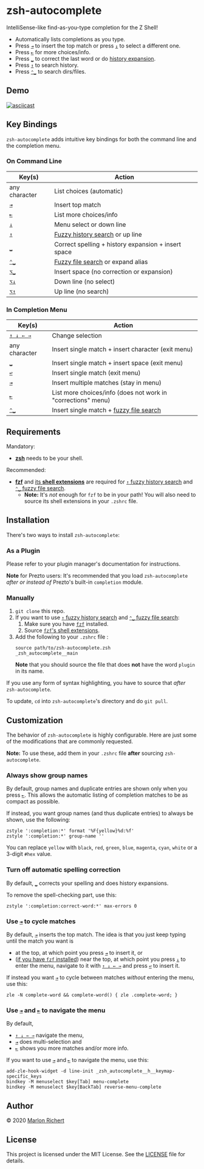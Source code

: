 # zsh-autocomplete
IntelliSense-like find-as-you-type completion for the Z Shell!
* Automatically lists completions as you type.
* Press [`⇥`](# "tab") to insert the top match or press [`↓`](# "down arrow") to select a different one.
* Press [`⇤`](# "shift + tab") for more choices/info.
* Press [`␣`](# "space") to correct the last word or do
  [history expansion](http://zsh.sourceforge.net/Doc/Release/Expansion.html#History-Expansion).
* Press [`↑`](# "up arrow") to search history.
* Press [`⌃␣`](# "ctrl + space") to search dirs/files.


## Demo
[![asciicast](https://asciinema.org/a/ZKC8EXNp1Xw1z8wjs9kVqRoJN.svg)](https://asciinema.org/a/ZKC8EXNp1Xw1z8wjs9kVqRoJN)


## Key Bindings
`zsh-autocomplete` adds intuitive key bindings for both the command line and the completion menu.

### On Command Line
| Key(s) | Action |
| --- | --- |
| any character | List choices (automatic) |
| [`⇥`](# "tab") | Insert top match |
| [`⇤`](# "shift + tab") | List more choices/info |
| [`↓`](# "down arrow") | Menu select or down line |
| [`↑`](# "up arrow") | [Fuzzy history search](#requirements) or up line |
| [`␣`](# "space") | Correct spelling + history expansion + insert space |
| [`⌃␣`](# "ctrl + space") | [Fuzzy file search](#requirements) or expand alias |
| [`⌥␣`](# "alt/esc + space") | Insert space (no correction or expansion) |
| [`⌥↓`](# "alt/esc + down arrow") | Down line (no select) |
| [`⌥↑`](# "alt/esc + up arrow") | Up line (no search) |

### In Completion Menu
| Key(s) | Action |
| --- | --- |
| [`↑ ↓ ← →`](# "arrow keys") | Change selection |
| any character | Insert single match + insert character (exit menu) |
| [`␣`](# "space") | Insert single match + insert space (exit menu) |
| [`↩︎`](# "enter") | Insert single match (exit menu) |
| [`⇥`](# "tab") | Insert multiple matches (stay in menu) |
| [`⇤`](# "shift + tab") | List more choices/info (does not work in "corrections" menu) |
| [`⌃␣`](# "ctrl + space") | Insert single match + [fuzzy file search](#requirements) |


## Requirements
Mandatory:
* [**zsh**](http://zsh.sourceforge.net) needs to be your shell.

Recommended:
* [**fzf**](https://github.com/junegunn/fzf) and
  [its **shell extensions**](https://github.com/junegunn/fzf#installation) are required for
  [`↑` fuzzy history search](#key-bindings "up arrow") and
  [`⌃␣` fuzzy file search](#key-bindings "ctrl + space").
  * **Note:** It's _not_ enough for `fzf` to be in your path! You will also need to source its
    shell extensions in your `.zshrc` file.


## Installation

There's two ways to install `zsh-autocomplete`:

### As a Plugin
Please refer to your plugin manager's documentation for instructions.

**Note** for Prezto users: It's recommended that you load `zsh-autocomplete` _after or instead of_
Prezto's built-in `completion` module.

### Manually
1. `git clone` this repo.
1. If you want to use [`↑` fuzzy history search](#key-bindings "up arrow") and
   [`⌃␣` fuzzy file search](#key-bindings "ctrl + space"):
   1. Make sure you have [`fzf`](https://github.com/junegunn/fzf) installed.
   1. Source [`fzf`'s shell extensions](https://github.com/junegunn/fzf#installation).
1. Add the following to your `.zshrc` file :
   ```shell
   source path/to/zsh-autocomplete.zsh
   _zsh_autocomplete__main
   ```
   **Note** that you should source the file that does **not** have the word `plugin` in its name.

If you use any form of syntax highlighting, you have to source that _after_ `zsh-autocomplete`.

To update, `cd` into `zsh-autocomplete`'s directory and do `git pull`.


## Customization

The behavior of `zsh-autocomplete` is highly configurable. Here are just some of the modifications
that are commonly requested.

**Note:** To use these, add them in your `.zshrc` file **after** sourcing `zsh-autocomplete`.

### Always show group names
By default, group names and duplicate entries are shown only when you press [`⇤`](# "shift + tab").
This allows the automatic listing of completion matches to be as compact as possible.

If instead, you want group names (and thus duplicate entries) to always be shown, use the following:
```shell
zstyle ':completion:*' format '%F{yellow}%d:%f'
zstyle ':completion:*' group-name ''
```
You can replace `yellow` with `black`, `red`, `green`, `blue`, `magenta`, `cyan`, `white` or a 3-digit `#hex` value.

### Turn off automatic spelling correction
By default, [`␣`](# "space") corrects your spelling and does history expansions.

To remove the spell-checking part, use this:
```shell
zstyle ':completion:correct-word:*' max-errors 0
```

### Use [`⇥`](# "tab") to cycle matches
By default, [`⇥`](# "tab") inserts the top match. The idea is that you just keep typing until the
match you want is
* at the top, at which point you press [`⇥`](# "tab") to insert it, or
* ([if you have `fzf` installed](#requirements)) near the top, at which point you press
  [`↓`](# "down arrow") to enter the menu, navigate to it with [`↑ ↓ ← →`](# "arrow keys") and press
  [`↩︎`](# "enter") to insert it.

If instead you want [`⇥`](# "tab") to cycle between matches _without_ entering the menu, use this:
```shell
zle -N complete-word && complete-word() { zle .complete-word; }
```

### Use [`⇥`](# "tab") and [`⇤`](# "shift + tab") to navigate the menu
By default,
* [`↑ ↓ ← →`](# "arrow keys") navigate the menu,
* [`⇥`](# "tab") does multi-selection and
* [`⇤`](# "shift + tab") shows you more matches and/or more info.

If you want to use [`⇥`](# "tab") and [`⇤`](# "shift + tab") to navigate the menu, use this:
```shell
add-zle-hook-widget -d line-init _zsh_autocomplete__h__keymap-specific_keys
bindkey -M menuselect $key[Tab] menu-complete
bindkey -M menuselect $key[BackTab] reverse-menu-complete
```


## Author
© 2020 [Marlon Richert](https://github.com/marlonrichert)


## License
This project is licensed under the MIT License. See the [LICENSE](/marlonrichert/.config/LICENSE)
file for details.
